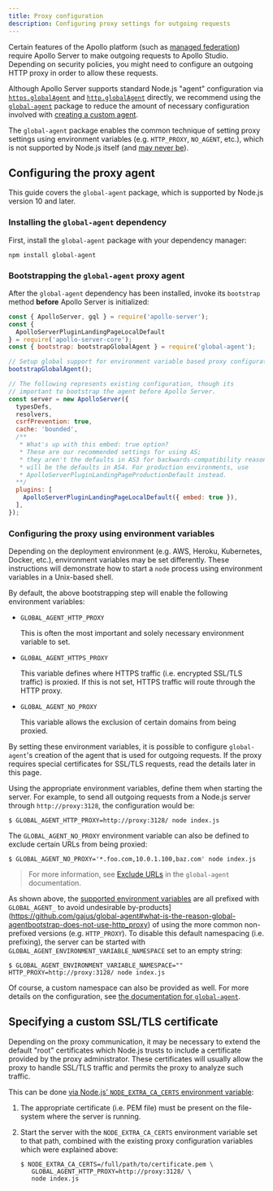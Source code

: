 ```yaml
---
title: Proxy configuration
description: Configuring proxy settings for outgoing requests
---
```


Certain features of the Apollo platform (such as [managed federation](https://www.apollographql.com/docs/federation/managed-federation/overview/)) require Apollo Server to make outgoing requests to Apollo Studio. Depending on security policies, you might need to configure an outgoing HTTP proxy in order to allow these requests.

Although Apollo Server supports standard Node.js "agent" configuration via [`https.globalAgent`](https://nodejs.org/api/https.html#https_https_globalagent) and [`http.globalAgent`](https://nodejs.org/api/http.html#http_http_globalagent) directly, we recommend using the [`global-agent`](https://github.com/gajus/global-agent#global-agent) package to reduce the amount of necessary configuration involved with [creating a custom agent](https://nodejs.org/api/http.html#http_class_http_agent).

The `global-agent` package enables the common technique of setting proxy settings using environment variables (e.g. `HTTP_PROXY`, `NO_AGENT`, etc.), which is not supported by Node.js itself (and [may never be](https://github.com/nodejs/node/issues/15620)).

## Configuring the proxy agent

This guide covers the `global-agent` package, which is supported by Node.js version 10 and later.

### Installing the `global-agent` dependency

First, install the `global-agent` package with your dependency manager:

```
npm install global-agent
```

### Bootstrapping the `global-agent` proxy agent

After the `global-agent` dependency has been installed, invoke its `bootstrap` method **before** Apollo Server is initialized:

```js {2-5}
const { ApolloServer, gql } = require('apollo-server');
const {
  ApolloServerPluginLandingPageLocalDefault
} = require('apollo-server-core');
const { bootstrap: bootstrapGlobalAgent } = require('global-agent');

// Setup global support for environment variable based proxy configuration.
bootstrapGlobalAgent();

// The following represents existing configuration, though its
// important to bootstrap the agent before Apollo Server.
const server = new ApolloServer({
  typesDefs,
  resolvers,
  csrfPrevention: true,
  cache: 'bounded',
  /**
   * What's up with this embed: true option?
   * These are our recommended settings for using AS;
   * they aren't the defaults in AS3 for backwards-compatibility reasons but
   * will be the defaults in AS4. For production environments, use
   * ApolloServerPluginLandingPageProductionDefault instead.
  **/
  plugins: [
    ApolloServerPluginLandingPageLocalDefault({ embed: true }),
  ],
});
```

### Configuring the proxy using environment variables

Depending on the deployment environment (e.g. AWS, Heroku, Kubernetes, Docker, etc.), environment variables may be set differently.  These instructions will demonstrate how to start a `node` process using environment variables in a Unix-based shell.

By default, the above bootstrapping step will enable the following environment variables:

* `GLOBAL_AGENT_HTTP_PROXY`

  This is often the most important and solely necessary environment variable to set.

* `GLOBAL_AGENT_HTTPS_PROXY`

  This variable defines where HTTPS traffic (i.e. encrypted SSL/TLS traffic) is proxied.  If this is not set, HTTPS traffic will route through the HTTP proxy.

* `GLOBAL_AGENT_NO_PROXY`

  This variable allows the exclusion of certain domains from being proxied.

By setting these environment variables, it is possible to configure `global-agent`'s creation of the agent that is used for outgoing requests.  If the proxy requires special certificates for SSL/TLS requests, read the details later in this page.

Using the appropriate environment variables, define them when starting the server.  For example, to send all outgoing requests from a Node.js server through `http://proxy:3128`, the configuration would be:

```shell
$ GLOBAL_AGENT_HTTP_PROXY=http://proxy:3128/ node index.js
```

The `GLOBAL_AGENT_NO_PROXY` environment variable can also be defined to exclude certain URLs from being proxied:

```shell
$ GLOBAL_AGENT_NO_PROXY='*.foo.com,10.0.1.100,baz.com' node index.js
```

> For more information, see [Exclude URLs](https://github.com/gajus/global-agent#exclude-urls) in the `global-agent` documentation.

As shown above, the [supported environment variables](https://github.com/gajus/global-agent#environment-variables) are all prefixed with `GLOBAL_AGENT_` to avoid undesirable by-products](https://github.com/gajus/global-agent#what-is-the-reason-global-agentbootstrap-does-not-use-http_proxy) of using the more common non-prefixed versions (e.g. `HTTP_PROXY`).  To disable this default namespacing (i.e. prefixing), the server can be started with `GLOBAL_AGENT_ENVIRONMENT_VARIABLE_NAMESPACE` set to an empty string:

```shell
$ GLOBAL_AGENT_ENVIRONMENT_VARIABLE_NAMESPACE="" HTTP_PROXY=http://proxy:3128/ node index.js
```

Of course, a custom namespace can also be provided as well.  For more details on the configuration, see [the documentation for `global-agent`](https://github.com/gajus/global-agent#global-agent).

## Specifying a custom SSL/TLS certificate

Depending on the proxy communication, it may be necessary to extend the default "root" certificates which Node.js trusts to include a certificate provided by the proxy administrator.  These certificates will usually allow the proxy to handle SSL/TLS traffic and permits the proxy to analyze such traffic.

This can be done [via Node.js' `NODE_EXTRA_CA_CERTS` environment variable](https://nodejs.org/api/cli.html#cli_node_extra_ca_certs_file):

1. The appropriate certificate (i.e. PEM file) must be present on the file-system where the server is running.
2. Start the server with the `NODE_EXTRA_CA_CERTS` environment variable set to that path, combined with the existing proxy configuration variables which were explained above:

   ```shell
   $ NODE_EXTRA_CA_CERTS=/full/path/to/certificate.pem \
      GLOBAL_AGENT_HTTP_PROXY=http://proxy:3128/ \
      node index.js
   ```
